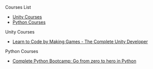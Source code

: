 Courses List

* [Unity Courses](#unity-courses)
* [Python Courses](#python-courses)


Unity Courses 


* [Learn to Code by Making Games - The Complete Unity Developer](https://click.linksynergy.com/fs-bin/click?id=mEo*LYazi/o&subid=&offerid=323058.1&type=10&tmpid=14537&RD_PARM1=https%3A%2F%2Fwww.udemy.com%2Funitycourse%3Fpmtag%3DUDEMARCH)



Python Courses 


* [Complete Python Bootcamp: Go from zero to hero in Python](https://click.linksynergy.com/fs-bin/click?id=mEo*LYazi/o&subid=&offerid=323058.1&type=10&tmpid=14537&RD_PARM1=https%3A%2F%2Fwww.udemy.com%2Fcomplete-python-bootcamp%2F%3Fpmtag%3DUDEMARCH)

